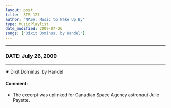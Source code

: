 ```yaml
---
layout: post
title:  STS-127
author: "NASA: Music to Wake Up By"
type: MusicPlaylist
date_modified: 2009-07-26
songs: ["Dixit Dominus. by Handel"]
---
```


----
### DATE: July 26, 2009
----
✷ Dixit Dominus. by Handel

#### Comment:
* The excerpt was uplinked for Canadian Space Agency astronaut Julie Payette.



<br/>
<center>
	<a target="_blank"
	   href="https://twitter.com/intent/tweet?hashtags=Space,NASA,Playlist,NASAWakeupCalls,SpaceProgram&text={{ page.author}}, '{{ page.songs.first }}' {{ page.title }}, {{ page.date | date: '%B %d, %Y' }}. {{ site.url }}{{ page.url }}&via=nasawakeupcalls"><i class="fab fa-twitter" alt="Tweet this page" style="font-size: 1.3em;"></i></a>
	&nbsp; 	<i class="fas fa-user-astronaut" style="font-size: 1.5em;"></i> &nbsp;
    <a type="amzn" search="'Dixit Dominus. by Handel'" category="popular music">
    <i class="fab fa-amazon" style="font-size: 1.3em;"></i></a>
</center>
